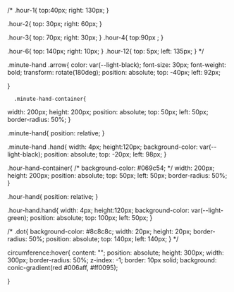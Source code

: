  <!-- <div class="arrow">v</div> -->

 /* 
.hour-1{
  top:40px;
  right: 130px;
}

.hour-2{
  top: 30px;
  right: 60px;
}

.hour-3{
  top: 70px;
  right: 30px;
}
.hour-4{
  top:90px ;
}

.hour-6{
  top: 140px;
  right: 10px;
}
.hour-12{
  top: 5px;
  left: 135px;
} */

.minute-hand .arrow{
  color: var(--light-black);
  font-size: 30px;
  font-weight: bold;
  transform: rotate(180deg);
  position: absolute;
  top: -40px;
  left: 92px;

}

<!-- <div class="minute-hand-container">
          <div class="minute-hand">
             <div class="hand"></div>
          </div>
			</div>
			<div class="hour-hand-container">
				<div class="hour-hand">
					<div class="hand"></div>
				</div>
			</div> -->

      .minute-hand-container{
  
  width: 200px;
  height: 200px;
  position: absolute;
  top: 50px;
  left: 50px;
  border-radius: 50%;
}

.minute-hand{
  position: relative;
}

.minute-hand .hand{
  width: 4px;
  height:120px;
  background-color: var(--light-black);
  position: absolute;
  top: -20px;
  left: 98px;
}



.hour-hand-container{
  /* background-color: #069c54; */
  width: 200px;
  height: 200px;
  position: absolute;
  top: 50px;
  left: 50px;
  border-radius: 50%;
}

.hour-hand{
  position: relative;
}

.hour-hand.hand{
  width: 4px;
  height:120px;
  background-color: var(--light-green);
  position: absolute;
  top: 100px;
  left: 50px;
}


/* .dot{
  background-color: #8c8c8c;
    width: 20px;
    height: 20px;
    border-radius: 50%;
    position: absolute;
    top: 140px;
    left: 140px;
} */


circumference:hover{
  content: "";
  position: absolute;
  height: 300px;
  width: 300px;
  border-radius: 50%;
  z-index: -1;
  border: 10px solid;
  background: conic-gradient(red #006aff, #ff0095);
  
  
}

